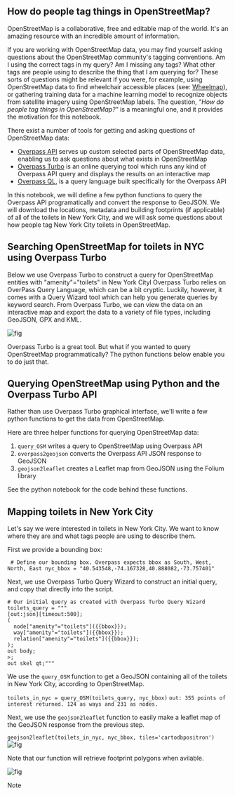 ## How do people tag things in OpenStreetMap?

OpenStreetMap is a collaborative, free and editable map of the world. It's an amazing resource with an incredible amount of information.

If you are working with OpenStreetMap data, you may find yourself asking questions about the OpenStreetMap community's tagging conventions. Am I using the correct tags in my query? Am I missing any tags? What other tags are people using to describe the thing that I am querying for? These sorts of questions might be relevant if you were, for example, using OpenStreetMap data to find wheelchair accessible places (see: [Wheelmap](https://wheelmap.org/en/map#/?zoom=14)), or gathering training data for a machine learning model to recognize objects from satellite imagery using OpenStreetMap labels. The question, *"How do people tag things in OpenStreetMap?"* is a meaningful one, and it provides the motivation for this notebook.

There exist a number of tools for getting and asking questions of OpenStreetMap data:

- [Overpass API](http://wiki.openstreetmap.org/wiki/Overpass_API) serves up custom selected parts of OpenStreetMap data, enabling us to ask questions about what exists in OpenStreetMap
- [Overpass Turbo](http://overpass-turbo.eu/) is an online querying tool which runs any kind of Overpass API query and displays the results on an interactive map
- [Overpass QL](http://wiki.openstreetmap.org/wiki/Overpass_API/Overpass_QL), is a query language built specifically for the Overpass API

In this notebook, we will define a few python functions to query the Overpass API programatically and convert the response to GeoJSON. We will download the locations, metadata and building footprints (if applicable) of all of the toilets in New York City, and we will ask some questions about how people tag New York City toilets in OpenStreetMap.

## Searching OpenStreetMap for toilets in NYC using Overpass Turbo

Below we use Overpass Turbo to construct a query for OpenStreetMap entities with "amenity"="toilets" in New York Cityl Overpass Turbo relies on OverPass Query Language, which can be a bit cryptic. Luckily, however, it comes with a Query Wizard tool which can help you generate queries by keyword search. From Overpass Turbo, we can view the data on an interactive map and export the data to a variety of file types, including GeoJSON, GPX and KML. 

![fig](https://i.imgur.com/hd5z2rl.jpg)

Overpass Turbo is a great tool. But what if you wanted to query OpenStreetMap programmatically? The python functions below enable you to do just that.

## Querying OpenStreetMap using Python and the Overpass Turbo API

Rather than use Overpass Turbo graphical interface, we'll write a few python functions to get the data from OpenStreetMap. 

Here are three helper functions for querying OpenStreetMap data:

1. `query_OSM` writes a query to OpenStreetMap using Overpass API 
2. `overpass2geojson` converts the Overpass API JSON response to GeoJSON
3. `geojson2leaflet` creates a Leaflet map from GeoJSON using the Folium library

See the python notebook for the code behind these functions.

## Mapping toilets in New York City

Let's say we were interested in toilets in New York City. We want to know where they are and what tags people are using to describe them.

First we provide a bounding box:

` # Define our bounding box. Overpass expects bbox as South, West, North, East
nyc_bbox = "40.543548,-74.167328,40.888082,-73.757401"`

Next, we use Overpass Turbo Query Wizard to construct an initial query, and copy that directly into the script.

```
# Our initial query as created with Overpass Turbo Query Wizard
toilets_query = """
[out:json][timeout:500];
(
  node["amenity"="toilets"]({{bbox}});
  way["amenity"="toilets"]({{bbox}});
  relation["amenity"="toilets"]({{bbox}});
);
out body;
>;
out skel qt;"""
```

We use the `query_OSM` function to get a GeoJSON containing all of the toilets in New York City, according to OpenStreetMap.

`toilets_in_nyc = query_OSM(toilets_query, nyc_bbox)`
`out: 355 points of interest returned. 124 as ways and 231 as nodes.`

Next, we use the `geojson2leaflet` function to easily make a leaflet map of the GeoJSON response from the previous step.

`geojson2leaflet(toilets_in_nyc, nyc_bbox, tiles='cartodbpositron')`
![fig](https://i.imgur.com/OR9hHDd.jpg)

Note that our function will retrieve footprint polygons when avilable.

![fig](https://i.imgur.com/ZEpiE1K.jpg)



Note
